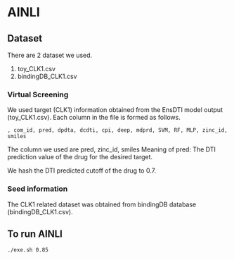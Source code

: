 # AINLI
## Dataset
There are 2 dataset we used.
1. toy_CLK1.csv
2. bindingDB_CLK1.csv

### Virtual Screening
We used target (CLK1) information obtained from the EnsDTI model output (toy_CLK1.csv).
Each column in the file is formed as follows.
~~~
, com_id, pred, dpdta, dcdti, cpi, deep, mdprd, SVM, RF, MLP, zinc_id, smiles
~~~
The column we used are pred, zinc_id, smiles
Meaning of pred: The DTI prediction value of the drug for the desired target.

We hash the DTI predicted cutoff of the drug to 0.7.

### Seed information
The CLK1 related dataset was obtained from bindingDB database (bindingDB_CLK1.csv).


## To run AINLI
```
./exe.sh 0.85
```